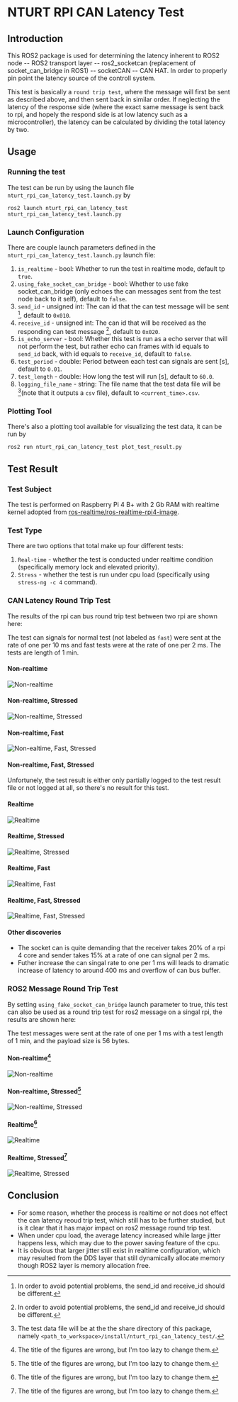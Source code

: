 # NTURT RPI CAN Latency Test

## Introduction

This ROS2 package is used for determining the latency inherent to ROS2 node -- ROS2 transport layer -- ros2_socketcan (replacement of socket_can_bridge in ROS1) -- socketCAN -- CAN HAT. In order to properly pin point the latency source of the controll system.

This test is basically a `round trip test`, where the message will first be sent as described above, and then sent back in similar order. If neglecting the latency of the response side (where the exact same message is sent back to rpi, and hopely the respond side is at low latency such as a microcontroller), the latency can be calculated by dividing the total latency by two.

## Usage

### Running the test

The test can be run by using the launch file `nturt_rpi_can_latency_test.launch.py` by

```bash=
ros2 launch nturt_rpi_can_latency_test nturt_rpi_can_latency_test.launch.py
```

### Launch Configuration

There are couple launch parameters defined in the `nturt_rpi_can_latency_test.launch.py` launch file:

1. `is_realtime` - bool: Whether to run the test in realtime mode, default tp `true`.
2. `using_fake_socket_can_bridge` - bool: Whether to use fake socket_can_bridge (only echoes the can messages sent from the test node back to it self), default to `false`.
3. `send_id` - unsigned int: The can id that the can test message will be sent [^1], default to `0x010`.
4. `receive_id` - unsigned int: The can id that will be received as the responding can test message [^1], default to `0x020`.
5. `is_echo_server` - bool: Whether this test is run as a echo server that will not perform the test, but rather echo can frames with id equals to `send_id` back, with id equals to `receive_id`, default to `false`.
6. `test_period` - double: Period between each test can signals are sent [s], default to `0.01`.
7. `test_length` - double: How long the test will run [s], default to `60.0`.
8. `logging_file_name` - string: The file name that the test data file will be [^2](note that it outputs a `csv` file), default to `<current_time>.csv`.

[^1]: In order to avoid potential problems, the send_id and receive_id should be different.

[^2]: The test data file will be at the the share directory of this package, namely `<path_to_workspace>/install/nturt_rpi_can_latency_test/`.

### Plotting Tool

There's also a plotting tool available for visualizing the test data, it can be run by

```bash=
ros2 run nturt_rpi_can_latency_test plot_test_result.py
```

## Test Result

### Test Subject

The test is performed on Raspberry Pi 4 B+ with 2 Gb RAM with realtime kernel adopted from [ros-realtime/ros-realtime-rpi4-image](https://github.com/ros-realtime/ros-realtime-rpi4-imag).

### Test Type

There are two options that total make up four different tests:

1. `Real-time` - whether the test is conducted under realtime condition (specifically memory lock and elevated priority).
2. `Stress` - whether the test is run under cpu load (specifically using `stress-ng -c 4` command).

### CAN Latency Round Trip Test

The results of the rpi can bus round trip test between two rpi are shown here:

The test can signals for normal test (not labeled as `fast`) were sent at the rate of one per 10 ms and fast tests were at the rate of one per 2 ms. The tests are length of 1 min.

#### Non-realtime

![](doc/can_rtt/non-realtime.png "Non-realtime")

#### Non-realtime, Stressed

![](doc/can_rtt/non-realtime_stressed.png "Non-realtime, Stressed")

#### Non-realtime, Fast

![](doc/can_rtt/non-realtime_fast.png "Non-ealtime, Fast, Stressed")

#### Non-realtime, Fast, Stressed

Unfortunely, the test result is either only partially logged to the test result file or not logged at all, so there's no result for this test.

#### Realtime

![](doc/can_rtt/realtime.png "Realtime")

#### Realtime, Stressed

![](doc/can_rtt/realtime_stressed.png "Realtime, Stressed")

#### Realtime, Fast

![](doc/can_rtt/realtime_fast.png "Realtime, Fast")

#### Realtime, Fast, Stressed

![](doc/can_rtt/realtime_fast_stressed.png "Realtime, Fast, Stressed")

#### Other discoveries

- The socket can is quite demanding that the receiver takes 20% of a rpi 4 core and sender takes 15% at a rate of one can signal per 2 ms.
- Futher increase the can singal rate to one per 1 ms will leads to dramatic increase of latency to around 400 ms and overflow of can bus buffer.

### ROS2 Message Round Trip Test

By setting `using_fake_socket_can_bridge` launch parameter to true, this test can also be used as a round trip test for ros2 message on a singal rpi, the results are shown here:

The test messages were sent at the rate of one per 1 ms with a test length of 1 min, and the payload size is 56 bytes.

#### Non-realtime[^3]

![](doc/message_rtt/non-realtime.png "Non-realtime")

#### Non-realtime, Stressed[^3]

![](doc/message_rtt/non-realtime_stressed.png "Non-realtime, Stressed")

#### Realtime[^3]

![](doc/message_rtt/realtime.png "Realtime")

#### Realtime, Stressed[^3]

![](doc/message_rtt/realtime_stressed.png "Realtime, Stressed")

[^3]: The title of the figures are wrong, but I'm too lazy to change them.

## Conclusion

- For some reason, whether the process is realtime or not does not effect the can latency reoud trip test, which still has to be further studied, but is it clear that it has major impact on ros2 message round trip test.
- When under cpu load, the average latency increased while large jitter happens less, which may due to the power saving feature of the cpu.
- It is obvious that larger jitter still exist in realtime configuration, which may resulted from the DDS layer that still dynamically allocate memory though ROS2 layer is memory allocation free.
